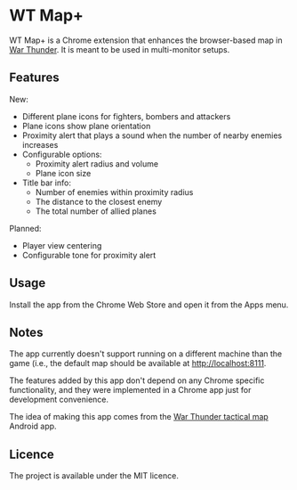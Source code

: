 WT Map+
=======

WT Map+ is a Chrome extension that enhances the browser-based
map in [War Thunder](http://warthunder.com/). It is meant to be used
in multi-monitor setups.

Features
--------

New:

 * Different plane icons for fighters, bombers and attackers
 * Plane icons show plane orientation
 * Proximity alert that plays a sound when the number of nearby enemies increases
 * Configurable options:
   * Proximity alert radius and volume 
   * Plane icon size
 * Title bar info:
   * Number of enemies within proximity radius
   * The distance to the closest enemy
   * The total number of allied planes

Planned:

 * Player view centering
 * Configurable tone for proximity alert

Usage
-----

Install the app from the Chrome Web Store and open it from the Apps menu.

Notes
-----

The app currently doesn't support running on a different machine 
than the game (i.e., the default map should be available at 
[http://localhost:8111](http://localhost:8111).

The features added by this app don't depend on any Chrome specific
functionality, and they were implemented in a Chrome app  just for 
development convenience.

The idea of making this app comes from the
[War Thunder tactical map](https://play.google.com/store/apps/details?id=net.junkcode.warthundertacticalmap)
Android app.

Licence
-------

The project is available under the MIT licence.